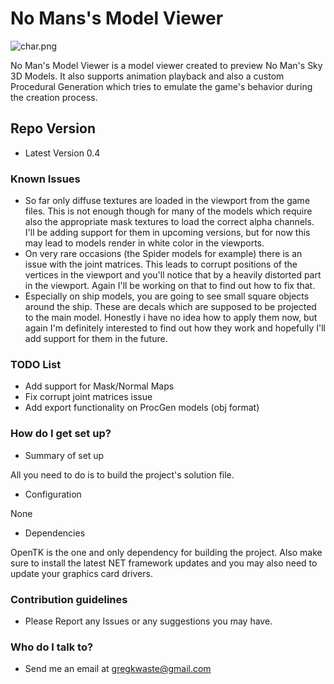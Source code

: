 # **No Mans's Model Viewer** #
![char.png](http://i.imgur.com/KkotCjBl.png)

No Man's Model Viewer is a model viewer created to preview No Man's Sky 3D Models. It also supports animation playback and also a custom Procedural Generation which tries to emulate the game's behavior during the creation process.

## **Repo Version** ##

* Latest Version 0.4
### Known Issues ###
* So far only diffuse textures are loaded in the viewport from the game files. This is not enough though for many of the models which require also the appropriate mask textures to load the correct alpha channels. I'll be adding support for them in upcoming versions, but for now this may lead to models render in white color in the viewports.
* On very rare occasions (the Spider models for example) there is an issue with the joint matrices. This leads to corrupt positions of the vertices in the viewport and you'll notice that by a heavily distorted part in the viewport. Again I'll be working on that to find out how to fix that.
* Especially on ship models, you are going to see small square objects around the ship. These are decals which are supposed to be projected to the main model. Honestly i have no idea how to apply them now, but again I'm definitely interested to find out how they work and hopefully I'll add support for them in the future.

### TODO List ###
* Add support for Mask/Normal Maps
* Fix corrupt joint matrices issue
* Add export functionality on ProcGen models (obj format)

### How do I get set up? ###

* Summary of set up

All you need to do is to build the project's solution file.
* Configuration

None
* Dependencies

OpenTK is the one and only dependency for building the project. Also make sure to install the latest NET framework updates and you may also need to update your graphics card drivers.

### Contribution guidelines ###
* Please Report any Issues or any suggestions you may have.

### Who do I talk to? ###

* Send me an email at gregkwaste@gmail.com